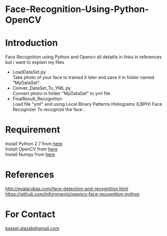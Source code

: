 # Face-Recognition-Using-Python-OpenCV
# Introduction 
  Face Recognition using Python and Opencv all detatils in links in references but i want to explain my files <br>
  * LoadDataSet.py <br>
    Take photo of your face to trained it later and save it in folder named "MyDataSet". <br>
  * Conver_DataSet_To_YML.py <br>
    Convert photo in folder "MyDataSet" to yml file . <br>
  * FinalResult_Recognition <br>
    Load file "yml" and using Local Binary Patterns Histograms (LBPH) Face Recognizer To recognize the face .<br>
# Requirement 
  Install Python 2.7 from [here](https://www.python.org/download/releases/2.7/) <br>
  Install OpenCV from [here](https://www.pyimagesearch.com/2016/10/24/ubuntu-16-04-how-to-install-opencv/) <br>
  Install Numpy from [here](https://pypi.org/project/numpy/)
  
 # References
  http://eyalarubas.com/face-detection-and-recognition.html <br>
  https://github.com/informramiz/opencv-face-recognition-python <br>
 
 # For Contact
 bassel.alazab@gmail.com
 
  
